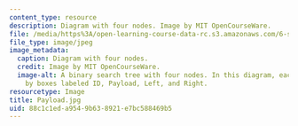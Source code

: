 ```yaml
---
content_type: resource
description: Diagram with four nodes. Image by MIT OpenCourseWare.
file: /media/https%3A/open-learning-course-data-rc.s3.amazonaws.com/6-s096-introduction-to-c-and-c-january-iap-2013/88c1c1eda9549b638921e7bc588469b5_Payload.jpg
file_type: image/jpeg
image_metadata:
  caption: Diagram with four nodes.
  credit: Image by MIT OpenCourseWare.
  image-alt: A binary search tree with four nodes. In this diagram, each node is represented
    by boxes labeled ID, Payload, Left, and Right.
resourcetype: Image
title: Payload.jpg
uid: 88c1c1ed-a954-9b63-8921-e7bc588469b5
---
```

